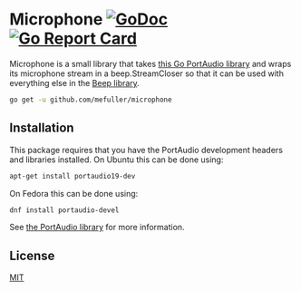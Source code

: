 # Microphone [![GoDoc](https://godoc.org/github.com/mefuller/microphone?status.svg)](https://godoc.org/github.com/mefuller/microphone) [![Go Report Card](https://goreportcard.com/badge/github.com/mefuller/microphone)](https://goreportcard.com/report/github.com/mefuller/microphone)

Microphone is a small library that takes [this Go PortAudio library](https://github.com/gordonklaus/portaudio)
and wraps its microphone stream in a beep.StreamCloser
so that it can be used with everything else in the [Beep library](https://github.com/gopxl/beep).

```bash
go get -u github.com/mefuller/microphone
```

## Installation
This package requires that you have the PortAudio development headers and libraries installed.
On Ubuntu this can be done using:
```sh
apt-get install portaudio19-dev
```
On Fedora this can be done using:
```sh
dnf install portaudio-devel
```
See [the PortAudio library](https://github.com/gordonklaus/portaudio) for more information.

## License

[MIT](https://github.com/mefuller/microphone/blob/master/LICENSE)
